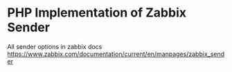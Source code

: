 # PHP Implementation of Zabbix Sender

All sender options in zabbix docs https://www.zabbix.com/documentation/current/en/manpages/zabbix_sender